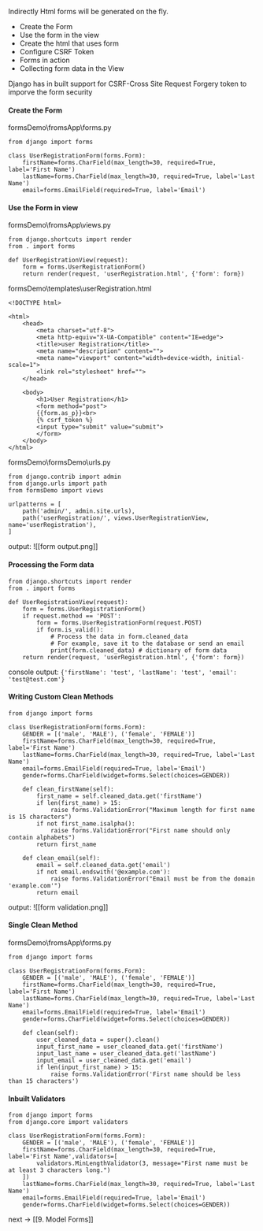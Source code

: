 Indirectly Html forms will be generated on the fly.

- Create the Form
- Use the form in the view
- Create the html that uses form
- Configure CSRF Token
- Forms in action
- Collecting form data in the View

Django has in built support for CSRF-Cross Site Request Forgery  token to imporve the form security

#### Create the Form

formsDemo\fromsApp\forms.py
```
from django import forms

class UserRegistrationForm(forms.Form):
    firstName=forms.CharField(max_length=30, required=True, label='First Name')
    lastName=forms.CharField(max_length=30, required=True, label='Last Name')
    email=forms.EmailField(required=True, label='Email')
```


#### Use the Form in view

formsDemo\fromsApp\views.py
```
from django.shortcuts import render
from . import forms

def UserRegistrationView(request):
    form = forms.UserRegistrationForm()
    return render(request, 'userRegistration.html', {'form': form})
```


formsDemo\templates\userRegistration.html
```
<!DOCTYPE html>

<html>
    <head>
        <meta charset="utf-8">
        <meta http-equiv="X-UA-Compatible" content="IE=edge">
        <title>user Registration</title>
        <meta name="description" content="">
        <meta name="viewport" content="width=device-width, initial-scale=1">
        <link rel="stylesheet" href="">
    </head>

    <body>
        <h1>User Registration</h1>
        <form method="post">
        {{form.as_p}}<br>
        {% csrf_token %}
        <input type="submit" value="submit">
        </form>
    </body>
</html>
```

formsDemo\formsDemo\urls.py
```
from django.contrib import admin
from django.urls import path
from formsDemo import views
  
urlpatterns = [
    path('admin/', admin.site.urls),
    path('userRegistration/', views.UserRegistrationView, name='userRegistration'),
]
```

output:
![[form output.png]]

#### Processing the Form data

```
from django.shortcuts import render
from . import forms

def UserRegistrationView(request):
    form = forms.UserRegistrationForm()
    if request.method == 'POST':
        form = forms.UserRegistrationForm(request.POST)
        if form.is_valid():
            # Process the data in form.cleaned_data
            # For example, save it to the database or send an email
            print(form.cleaned_data) # dictionary of form data
    return render(request, 'userRegistration.html', {'form': form})
```

console output:
`{'firstName': 'test', 'lastName': 'test', 'email': 'test@test.com'}`

#### Writing Custom Clean Methods

```
from django import forms

class UserRegistrationForm(forms.Form):
    GENDER = [('male', 'MALE'), ('female', 'FEMALE')]
    firstName=forms.CharField(max_length=30, required=True, label='First Name')
    lastName=forms.CharField(max_length=30, required=True, label='Last Name')
    email=forms.EmailField(required=True, label='Email')
    gender=forms.CharField(widget=forms.Select(choices=GENDER))

    def clean_firstName(self):
        first_name = self.cleaned_data.get('firstName')
        if len(first_name) > 15:
            raise forms.ValidationError("Maximum length for first name is 15 characters")
        if not first_name.isalpha():
            raise forms.ValidationError("First name should only contain alphabets")
        return first_name
  
    def clean_email(self):
        email = self.cleaned_data.get('email')
        if not email.endswith('@example.com'):
            raise forms.ValidationError("Email must be from the domain 'example.com'")
        return email
```

output:
![[form validation.png]]

#### Single Clean Method

formsDemo\fromsApp\forms.py
```
from django import forms

class UserRegistrationForm(forms.Form):
    GENDER = [('male', 'MALE'), ('female', 'FEMALE')]
    firstName=forms.CharField(max_length=30, required=True, label='First Name')
    lastName=forms.CharField(max_length=30, required=True, label='Last Name')
    email=forms.EmailField(required=True, label='Email')
    gender=forms.CharField(widget=forms.Select(choices=GENDER))

    def clean(self):
        user_cleaned_data = super().clean()
        input_first_name = user_cleaned_data.get('firstName')
        input_last_name = user_cleaned_data.get('lastName')
        input_email = user_cleaned_data.get('email')
        if len(input_first_name) > 15:
            raise forms.ValidationError('First name should be less than 15 characters')
```

#### Inbuilt Validators

```
from django import forms
from django.core import validators

class UserRegistrationForm(forms.Form):
    GENDER = [('male', 'MALE'), ('female', 'FEMALE')]
    firstName=forms.CharField(max_length=30, required=True, label='First Name',validators=[
        validators.MinLengthValidator(3, message="First name must be at least 3 characters long.")
    ])
    lastName=forms.CharField(max_length=30, required=True, label='Last Name')
    email=forms.EmailField(required=True, label='Email')
    gender=forms.CharField(widget=forms.Select(choices=GENDER))
```


next -> [[9. Model Forms]]
